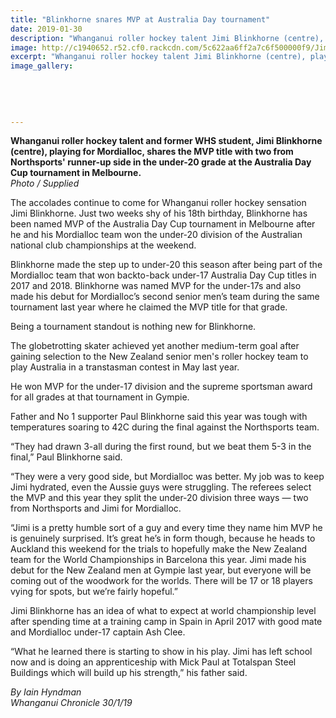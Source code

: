 ```yaml
---
title: "Blinkhorne snares MVP at Australia Day tournament"
date: 2019-01-30
description: "Whanganui roller hockey talent Jimi Blinkhorne (centre), playing for Mordialloc, shares the MVP title with two from..."
image: http://c1940652.r52.cf0.rackcdn.com/5c622aa6ff2a7c6f500000f9/Jimi-Blinkhorne-250-chron-30.1.19..jpg
excerpt: "Whanganui roller hockey talent Jimi Blinkhorne (centre), playing for Mordialloc, shares the MVP title with two from..."
image_gallery:
    
    
    
    
    
---
```


<p><strong>Whanganui roller hockey talent and former WHS student, Jimi Blinkhorne (centre), playing for Mordialloc, shares the MVP title with two from Northsports' runner-up side in the under-20 grade at the Australia Day Cup tournament in Melbourne.</strong><br /><em>Photo / Supplied</em></p>
<p data-bind="text: $data">The accolades continue to come for Whanganui roller hockey sensation Jimi Blinkhorne. Just two weeks shy of his 18th birthday, Blinkhorne has been named MVP of the Australia Day Cup tournament in Melbourne after he and his Mordialloc team won the under-20 division of the Australian national club championships at the weekend.</p>
<p data-bind="text: $data">Blinkhorne made the step up to under-20 this season after being part of the Mordialloc team that won backto-back under-17 Australia Day Cup titles in 2017 and 2018. Blinkhorne was named MVP for the under-17s and also made his debut for Mordialloc&rsquo;s second senior men&rsquo;s team during the same tournament last year where he claimed the MVP title for that grade.</p>
<p data-bind="text: $data">Being a tournament standout is nothing new for Blinkhorne.</p>
<p data-bind="text: $data">The globetrotting skater achieved yet another medium-term goal after gaining selection to the New Zealand senior men's roller hockey team to play Australia in a transtasman contest in May last year.</p>
<p data-bind="text: $data">He won MVP for the under-17 division and the supreme sportsman award for all grades at that tournament in Gympie.</p>
<p data-bind="text: $data">Father and No 1 supporter Paul Blinkhorne said this year was tough with temperatures soaring to 42C during the final against the Northsports team.</p>
<p data-bind="text: $data">&ldquo;They had drawn 3-all during the first round, but we beat them 5-3 in the final,&rdquo; Paul Blinkhorne said.</p>
<p data-bind="text: $data">&ldquo;They were a very good side, but Mordialloc was better. My job was to keep Jimi hydrated, even the Aussie guys were struggling. The referees select the MVP and this year they split the under-20 division three ways &mdash; two from Northsports and Jimi for Mordialloc.</p>
<p data-bind="text: $data">&ldquo;Jimi is a pretty humble sort of a guy and every time they name him MVP he is genuinely surprised. It&rsquo;s great he&rsquo;s in form though, because he heads to Auckland this weekend for the trials to hopefully make the New Zealand team for the World Championships in Barcelona this year. Jimi made his debut for the New Zealand men at Gympie last year, but everyone will be coming out of the woodwork for the worlds. There will be 17 or 18 players vying for spots, but we&rsquo;re fairly hopeful.&rdquo;</p>
<p data-bind="text: $data">Jimi Blinkhorne has an idea of what to expect at world championship level after spending time at a training camp in Spain in April 2017 with good mate and Mordialloc under-17 captain Ash Clee.</p>
<p data-bind="text: $data">&ldquo;What he learned there is starting to show in his play. Jimi has left school now and is doing an apprenticeship with Mick Paul at Totalspan Steel Buildings which will build up his strength,&rdquo; his father said.</p>
<p><em>By Iain Hyndman<br />Whanganui Chronicle 30/1/19</em></p>

